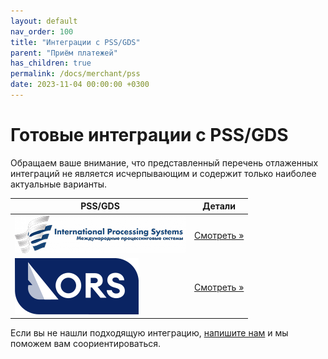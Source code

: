 ```yaml
---
layout: default
nav_order: 100
title: "Интеграции с PSS/GDS"
parent: "Приём платежей"
has_children: true
permalink: /docs/merchant/pss
date: 2023-11-04 00:00:00 +0300
---
```


# Готовые интеграции с PSS/GDS

Обращаем ваше внимание, что представленный перечень отлаженных интеграций не является
исчерпывающим и содержит только наиболее актуальные варианты.

| PSS/GDS                             | Детали
| ------------------------------------| ---------------------------------------------
| ![МПС](/assets/images/pss/mps.png)  | [Смотреть &raquo;](/docs/merchant/pss/mps/)
| ![ТАИС](/assets/images/pss/ors.svg) | [Смотреть &raquo;](/docs/merchant/pss/tais/)

Если вы не нашли подходящую интеграцию, [напишите нам](https://www.invoicebox.ru/ru/contacts/feedback.html) и мы
поможем вам соориентироваться.

